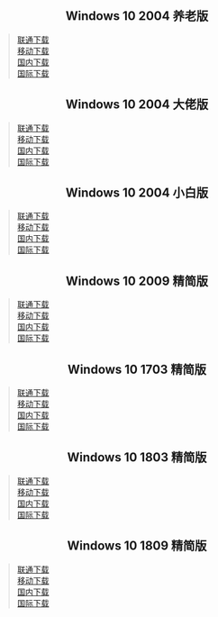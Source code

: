 ## <center>Windows 10 2004 养老版</center>
>[联通下载](https://download.fuibafuyu.cn/d/123/System/Windows/Lite/Win10-2004-YangLao-210919.iso "nya~")<br>
>[移动下载](https://download.fuibafuyu.cn/d/139/System/Windows/Lite/Win10-2004-YangLao-210919.iso "nya~")<br>
>[国内下载](https://download.fuibafuyu.top/Ali/System/Windows/Lite/Win10-2004-YangLao-210919.iso "nya~")<br>
>[国际下载](https://download.fuibafuyu.top/OD/System/Windows/Lite/Win10-2004-YangLao-210919.iso "nya~")

## <center>Windows 10 2004 大佬版</center>
>[联通下载](https://download.fuibafuyu.cn/d/123/System/Windows/Lite/Win10-2004-LAO-ALPHA210120.iso "nya~")<br>
>[移动下载](https://download.fuibafuyu.cn/d/139/System/Windows/Lite/Win10-2004-LAO-ALPHA210120.iso "nya~")<br>
>[国内下载](https://download.fuibafuyu.top/Ali/System/Windows/Lite/Win10-2004-LAO-ALPHA210120.iso "nya~")<br>
>[国际下载](https://download.fuibafuyu.top/OD/System/Windows/Lite/Win10-2004-LAO-ALPHA210120.iso "nya~")

## <center>Windows 10 2004 小白版</center>
>[联通下载](https://download.fuibafuyu.cn/d/123/System/Windows/Lite/Win10-2004-BAI-ALPHA210120.iso "nya~")<br>
>[移动下载](https://download.fuibafuyu.cn/d/139/System/Windows/Lite/Win10-2004-BAI-ALPHA210120.iso "nya~")<br>
>[国内下载](https://download.fuibafuyu.top/Ali/System/Windows/Lite/Win10-2004-BAI-ALPHA210120.iso "nya~")<br>
>[国际下载](https://download.fuibafuyu.top/OD/System/Windows/Lite/Win10-2004-BAI-ALPHA210120.iso "nya~")

## <center>Windows 10 2009 精简版</center>
>[联通下载](https://download.fuibafuyu.cn/d/123/System/Windows/Lite/Win10-2009-Lite-ALPHA210320.iso "nya~")<br>
>[移动下载](https://download.fuibafuyu.cn/d/139/System/Windows/Lite/Win10-2009-Lite-ALPHA210320.iso "nya~")<br>
>[国内下载](https://download.fuibafuyu.top/Ali/System/Windows/Lite/Win10-2009-Lite-ALPHA210320.iso "nya~")<br>
>[国际下载](https://download.fuibafuyu.top/OD/System/Windows/Lite/Win10-2009-Lite-ALPHA210320.iso "nya~")

## <center>Windows 10 1703 精简版</center>
>[联通下载](https://download.fuibafuyu.cn/d/123/System/Windows/Lite/Win10-1703-Lite-ALPHA210206.iso "nya~")<br>
>[移动下载](https://download.fuibafuyu.cn/d/139/System/Windows/Lite/Win10-1703-Lite-ALPHA210206.iso "nya~")<br>
>[国内下载](https://download.fuibafuyu.top/Ali/System/Windows/Lite/Win10-1703-Lite-ALPHA210206.iso "nya~")<br>
>[国际下载](https://download.fuibafuyu.top/OD/System/Windows/Lite/Win10-1703-Lite-ALPHA210206.iso "nya~")

## <center>Windows 10 1803 精简版</center>
>[联通下载](https://download.fuibafuyu.cn/d/123/System/Windows/Lite/Win10-1803-Plus-ALPHA210208.iso "nya~")<br>
>[移动下载](https://download.fuibafuyu.cn/d/139/System/Windows/Lite/Win10-1803-Plus-ALPHA210208.iso "nya~")<br>
>[国内下载](https://download.fuibafuyu.top/Ali/System/Windows/Lite/Win10-1803-Plus-ALPHA210208.iso "nya~")<br>
>[国际下载](https://download.fuibafuyu.top/OD/System/Windows/Lite/Win10-1803-Plus-ALPHA210208.iso "nya~")

## <center>Windows 10 1809 精简版</center>
>[联通下载](https://download.fuibafuyu.cn/d/123/System/Windows/Lite/Win10-1809-Lite-ALPHA210311.iso "nya~")<br>
>[移动下载](https://download.fuibafuyu.cn/d/139/System/Windows/Lite/Win10-1809-Lite-ALPHA210311.iso "nya~")<br>
>[国内下载](https://download.fuibafuyu.top/Ali/System/Windows/Lite/Win10-1809-Lite-ALPHA210311.iso "nya~")<br>
>[国际下载](https://download.fuibafuyu.top/OD/System/Windows/Lite/Win10-1809-Lite-ALPHA210311.iso "nya~")
